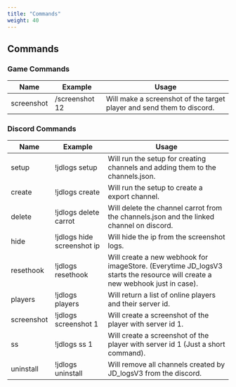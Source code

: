 ```yaml
---
title: "Commands"
weight: 40
---
```


## Commands

### Game Commands
Name | Example | Usage
--- | --- | --- |
screenshot | /screenshot 12 | Will make a screenshot of the target player and send them to discord.|


### Discord Commands
Name | Example | Usage
--- | --- | --- |
setup | !jdlogs setup | Will run the setup for creating channels and adding them to the channels.json.|
create | !jdlogs create | Will run the setup to create a export channel.|
delete | !jdlogs delete carrot | Will delete the channel carrot from the channels.json and the linked channel on discord.|
hide | !jdlogs hide screenshot ip | Will hide the ip from the screenshot logs.|
resethook | !jdlogs resethook | Will create a new webhook for imageStore. (Everytime JD_logsV3 starts the resource will create a new webhook just in case).|
players | !jdlogs players | Will return a list of online players and their server id.|
screenshot | !jdlogs screenshot 1 | Will create a screenshot of the player with server id 1.|
ss | !jdlogs ss 1 | Will create a screenshot of the player with server id 1 (Just a short command).|
uninstall | !jdlogs uninstall | Will remove all channels created by JD_logsV3 from the discord.

